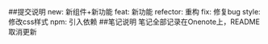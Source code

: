 ##提交说明
new: 新组件+新功能
feat: 新功能
refector: 重构
fix: 修复bug
style: 修改css样式
npm: 引入依赖
##笔记说明
笔记全部记录在Onenote上，README取消更新